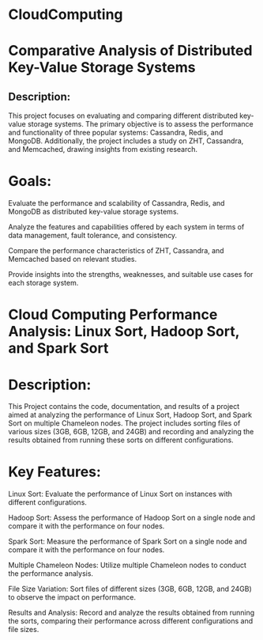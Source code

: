 # CloudComputing
# Comparative Analysis of Distributed Key-Value Storage Systems
## Description: 
This project focuses on evaluating and comparing different distributed key-value storage systems. The primary objective is to assess the performance and functionality of three popular systems: Cassandra, Redis, and MongoDB. Additionally, the project includes a study on ZHT, Cassandra, and Memcached, drawing insights from existing research.
# Goals:

Evaluate the performance and scalability of Cassandra, Redis, and MongoDB as distributed key-value storage systems.

Analyze the features and capabilities offered by each system in terms of data management, fault tolerance, and consistency.

Compare the performance characteristics of ZHT, Cassandra, and Memcached based on relevant studies.

Provide insights into the strengths, weaknesses, and suitable use cases for each storage system.

# Cloud Computing Performance Analysis: Linux Sort, Hadoop Sort, and Spark Sort
# Description:
This Project contains the code, documentation, and results of a project aimed at analyzing the performance of Linux Sort, Hadoop Sort, and Spark Sort on multiple Chameleon nodes. The project includes sorting files of various sizes (3GB, 6GB, 12GB, and 24GB) and recording and analyzing the results obtained from running these sorts on different configurations.
# Key Features:
Linux Sort: Evaluate the performance of Linux Sort on instances with different configurations.

Hadoop Sort: Assess the performance of Hadoop Sort on a single node and compare it with the performance on four nodes.

Spark Sort: Measure the performance of Spark Sort on a single node and compare it with the performance on four nodes.

Multiple Chameleon Nodes: Utilize multiple Chameleon nodes to conduct the performance analysis.

File Size Variation: Sort files of different sizes (3GB, 6GB, 12GB, and 24GB) to observe the impact on performance.

Results and Analysis: Record and analyze the results obtained from running the sorts, comparing their performance across different configurations and file sizes.


 




